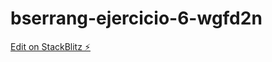 # bserrang-ejercicio-6-wgfd2n

[Edit on StackBlitz ⚡️](https://stackblitz.com/edit/bserrang-ejercicio-6-wgfd2n)